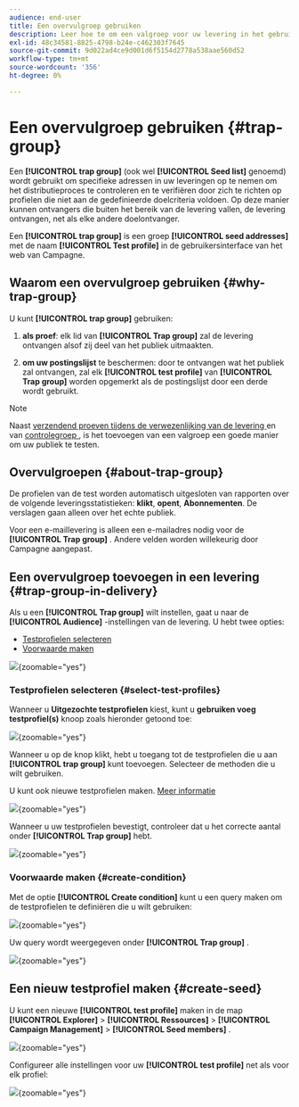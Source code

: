 ```yaml
---
audience: end-user
title: Een overvulgroep gebruiken
description: Leer hoe te om een valgroep voor uw levering in het gebruikersinterface van het Web van de Campagne te gebruiken
exl-id: 48c34581-8825-4798-b24e-c462303f7645
source-git-commit: 9d022ad4ce9d001d6f5154d2778a538aae560d52
workflow-type: tm+mt
source-wordcount: '356'
ht-degree: 0%

---
```


# Een overvulgroep gebruiken {#trap-group}

Een **[!UICONTROL trap group]** (ook wel **[!UICONTROL Seed list]** genoemd) wordt gebruikt om specifieke adressen in uw leveringen op te nemen om het distributieproces te controleren en te verifiëren door zich te richten op profielen die niet aan de gedefinieerde doelcriteria voldoen. Op deze manier kunnen ontvangers die buiten het bereik van de levering vallen, de levering ontvangen, net als elke andere doelontvanger.

Een **[!UICONTROL trap group]** is een groep **[!UICONTROL seed addresses]** met de naam **[!UICONTROL Test profile]** in de gebruikersinterface van het web van Campagne.

## Waarom een overvulgroep gebruiken {#why-trap-group}

U kunt **[!UICONTROL trap group]** gebruiken:

1. **als proef**: elk lid van **[!UICONTROL Trap group]** zal de levering ontvangen alsof zij deel van het publiek uitmaakten.

1. **om uw postingslijst** te beschermen: door te ontvangen wat het publiek zal ontvangen, zal elk **[!UICONTROL test profile]** van **[!UICONTROL Trap group]** worden opgemerkt als de postingslijst door een derde wordt gebruikt.

>[!NOTE]
>
>Naast [ verzendend proeven tijdens de verwezenlijking van de levering ](../email/create-email.md#preview-test) en van [ controlegroep ](control-group.md), is het toevoegen van een valgroep een goede manier om uw publiek te testen.

## Overvulgroepen {#about-trap-group}

De profielen van de test worden automatisch uitgesloten van rapporten over de volgende leveringsstatistieken: **klikt**, **opent**, **Abonnementen**. De verslagen gaan alleen over het echte publiek.

Voor een e-maillevering is alleen een e-mailadres nodig voor de **[!UICONTROL Trap group]** . Andere velden worden willekeurig door Campagne aangepast.

## Een overvulgroep toevoegen in een levering {#trap-group-in-delivery}

Als u een **[!UICONTROL Trap group]** wilt instellen, gaat u naar de **[!UICONTROL Audience]** -instellingen van de levering. U hebt twee opties:

* [Testprofielen selecteren](#select-test-profile)
* [Voorwaarde maken](#create-condition)

![](assets/trap-group.png){zoomable="yes"}

### Testprofielen selecteren {#select-test-profiles}

Wanneer u **Uitgezochte testprofielen** kiest, kunt u **gebruiken voeg testprofiel(s)** knoop zoals hieronder getoond toe:

![](assets/trap-no-test-profile.png){zoomable="yes"}

Wanneer u op de knop klikt, hebt u toegang tot de testprofielen die u aan **[!UICONTROL trap group]** kunt toevoegen. Selecteer de methoden die u wilt gebruiken.

U kunt ook nieuwe testprofielen maken. [Meer informatie](#create-seed)

![](assets/trap-select-test-profiles.png){zoomable="yes"}

Wanneer u uw testprofielen bevestigt, controleer dat u het correcte aantal onder **[!UICONTROL Trap group]** hebt.

![](assets/trap-check.png){zoomable="yes"}

### Voorwaarde maken {#create-condition}

Met de optie **[!UICONTROL Create condition]** kunt u een query maken om de testprofielen te definiëren die u wilt gebruiken:

![](assets/trap-create-condition.png){zoomable="yes"}

Uw query wordt weergegeven onder **[!UICONTROL Trap group]** .

![](assets/trap-custom.png){zoomable="yes"}

## Een nieuw testprofiel maken {#create-seed}

U kunt een nieuwe **[!UICONTROL test profile]** maken in de map **[!UICONTROL Explorer]** > **[!UICONTROL Ressources]** > **[!UICONTROL Campaign Management]** > **[!UICONTROL Seed members]** .

![](assets/trap-create.png){zoomable="yes"}

Configureer alle instellingen voor uw **[!UICONTROL test profile]** net als voor elk profiel:

![](assets/trap-create-contact.png){zoomable="yes"}
